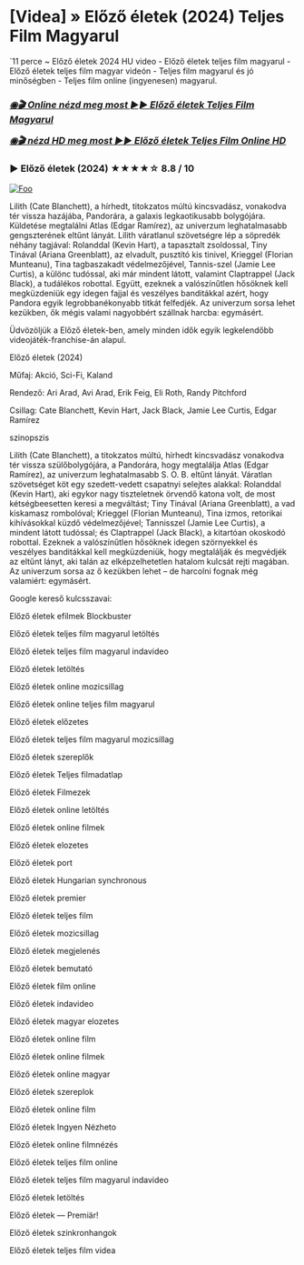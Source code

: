 <h1 tabindex="-1" class="heading-element" dir="auto">[Videa] » Előző életek (2024) Teljes Film Magyarul</h1>

`11 perce ~ Előző életek 2024 HU video - Előző életek teljes film magyarul - Előző életek teljes film magyar videón - Teljes film magyarul és jó minőségben - Teljes film online (ingyenesen) magyarul.

<b><i><h3> <a href="http://dmov.fun/hu/movie/666277/past-lives-githuu" rel="nofollow">◉🎬 Online nézd meg most ►► Előző életek Teljes Film Magyarul</a></b></i></h>

<b><i><h> <a href="http://dmov.fun/hu/movie/666277/past-lives-githuu" rel="nofollow">◉🎬 nézd HD meg most ►► Előző életek Teljes Film Online HD</a></b></i></h3>

### ▶️ Előző életek (2024) ★★★★☆ 8.8 / 10

<a href="http://dmov.fun/hu/movie/666277/past-lives-githuu" rel="nofollow"><img src="https://camo.githubusercontent.com/917e6ed5c302499242165dcc02bdbce85c075fd21b35918eb9c0b771855261b8/68747470733a2f2f7374617469632e7769787374617469632e636f6d2f6d656469612f6232343966395f61646163386637306662336634356238383639313639366337376465313866337e6d76322e676966" alt="Foo" style="max-width: 100%;"></a>

Lilith (Cate Blanchett), a hírhedt, titokzatos múltú kincsvadász, vonakodva tér vissza hazájába, Pandorára, a galaxis legkaotikusabb bolygójára. Küldetése megtalálni Atlas (Edgar Ramírez), az univerzum leghatalmasabb gengszterének eltűnt lányát. Lilith váratlanul szövetségre lép a söpredék néhány tagjával: Rolanddal (Kevin Hart), a tapasztalt zsoldossal, Tiny Tinával (Ariana Greenblatt), az elvadult, pusztító kis tinivel, Krieggel (Florian Munteanu), Tina tagbaszakadt védelmezőjével, Tannis-szel (Jamie Lee Curtis), a különc tudóssal, aki már mindent látott, valamint Claptrappel (Jack Black), a tudálékos robottal. Együtt, ezeknek a valószínűtlen hősöknek kell megküzdeniük egy idegen fajjal és veszélyes banditákkal azért, hogy Pandora egyik legrobbanékonyabb titkát felfedjék. Az univerzum sorsa lehet kezükben, ők mégis valami nagyobbért szállnak harcba: egymásért.

Üdvözöljük a Előző életek-ben, amely minden idők egyik legkelendőbb videojáték-franchise-án alapul.

Előző életek (2024)

Műfaj: Akció, Sci-Fi, Kaland

Rendező: Ari Arad, Avi Arad, Erik Feig, Eli Roth, Randy Pitchford

Csillag: Cate Blanchett, Kevin Hart, Jack Black, Jamie Lee Curtis, Edgar Ramírez

szinopszis

Lilith (Cate Blanchett), a titokzatos múltú, hírhedt kincsvadász vonakodva tér vissza szülőbolygójára, a Pandorára, hogy megtalálja Atlas (Edgar Ramírez), az univerzum leghatalmasabb S. O. B. eltűnt lányát. Váratlan szövetséget köt egy szedett-vedett csapatnyi selejtes alakkal: Rolanddal (Kevin Hart), aki egykor nagy tiszteletnek örvendő katona volt, de most kétségbeesetten keresi a megváltást; Tiny Tinával (Ariana Greenblatt), a vad kiskamasz rombolóval; Krieggel (Florian Munteanu), Tina izmos, retorikai kihívásokkal küzdő védelmezőjével; Tannisszel (Jamie Lee Curtis), a mindent látott tudóssal; és Claptrappel (Jack Black), a kitartóan okoskodó robottal. Ezeknek a valószínűtlen hősöknek idegen szörnyekkel és veszélyes banditákkal kell megküzdeniük, hogy megtalálják és megvédjék az eltűnt lányt, aki talán az elképzelhetetlen hatalom kulcsát rejti magában. Az univerzum sorsa az ő kezükben lehet – de harcolni fognak még valamiért: egymásért.

Google kereső kulcsszavai:

Előző életek efilmek Blockbuster

Előző életek teljes film magyarul letöltés

Előző életek teljes film magyarul indavideo

Előző életek letöltés

Előző életek online mozicsillag

Előző életek online teljes film magyarul

Előző életek előzetes

Előző életek teljes film magyarul mozicsillag

Előző életek szereplők

Előző életek Teljes filmadatlap

Előző életek Filmezek

Előző életek online letöltés

Előző életek online filmek

Előző életek elozetes

Előző életek port

Előző életek Hungarian synchronous

Előző életek premier

Előző életek teljes film

Előző életek mozicsillag

Előző életek megjelenés

Előző életek bemutató

Előző életek film online

Előző életek indavideo

Előző életek magyar elozetes

Előző életek online film

Előző életek online filmek

Előző életek online magyar

Előző életek szereplok

Előző életek online film

Előző életek Ingyen Nézheto

Előző életek online filmnézés

Előző életek teljes film online

Előző életek teljes film magyarul indavideo

Előző életek letöltés

Előző életek — Premiär!

Előző életek szinkronhangok

Előző életek teljes film videa
